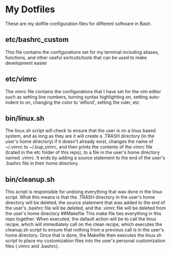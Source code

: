 # My Dotfiles
These are my dotfile configuration files for different software in Bash.
## etc/bashrc_custom
This file contains the configurations set for my terminal including aliases, functions, and other useful sortcuts/tools that can be used to make development easier
## etc/vimrc
The vimrc file contains the configurations that I have set for the vim editor such as setting line numbers, turning syntax highlighting on, setting auto-indent to on, changing the color to 'elflord', setting the ruler, etc
## bin/linux.sh
The linux.sh script will check to ensure that the user is on a linux based system, and as long as they are it will create a .TRASH directory (in the user's home directory) if it doesn't already exist, changes the name of ~/.vimrc to ~/.bup_vimrc, and then prints the contents of the vimrc file (lcated in the etc folder of this repo), to a file in the user's home directory named .vimrc. It ends by adding a source statement to the end of the user's .bashrc file in their home directory.
## bin/cleanup.sh
This script is responsible for undoing everything that was done in the linux script. What this means is that the .TRASH directory in the user's home directory will be deleted, the source statement that was added to the end of the user's .bashrc file will be deleted, and the .vimrc file will be deleted from the user's home directory
##Makefile
This make file ties everything in this repo together. When executed, the dafault action will be to call the linux recipe, which will immediately call on the clean recipe, which executes the cleanup.sh script to ensure that nothing from a previous call is in the user's home directory. Once that is done, the Makefile then executes the linux.sh script to place my customization files into the user's personal customization files (.vimrc and .bashrc).
